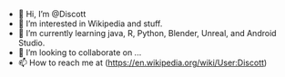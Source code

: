 - 👋 Hi, I’m @Discott
- 👀 I’m interested in Wikipedia and stuff.
- 🌱 I’m currently learning java, R, Python, Blender, Unreal, and Android Studio.
- 💞️ I’m looking to collaborate on ...
- 📫 How to reach me at (https://en.wikipedia.org/wiki/User:Discott)

<!---
Discott/Discott is a ✨ special ✨ repository because its `README.md` (this file) appears on your GitHub profile.
You can click the Preview link to take a look at your changes.
--->
